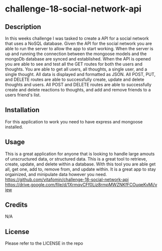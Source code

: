 # challenge-18-social-network-api


## Description
  
In this weeks challenge I was tasked to create a API for a social network that uses a NoSQL database. Given the API for the social network you are able to run the server to allow the app to start working. When the server is up and running the connection between the mongoose models and the mongoDb database are synced and established. When the API is opened you are able to see and test all the GET routes for both the users and thoughts. You are able to get all users, all thoughts, a single user, and a single thought. All data is displayed and formatted as JSON. All POST, PUT, and DELETE routes are able to successfully create, update and delete thoughts and users. All POST and DELETE routes are able to successfully create and delete reactions to thoughts, and add and remove friends to a users friend's list.



## Installation

For this application to work you need to have express and mongoose installed.


## Usage

This is a great application for anyone that is looking to handle large amouts of unscructured data, or structured data. This is a great tool to retrieve, create, update, and delete within a database. With this tool you are able get all, get one, add to, remove from, and update within. It is a great app to stay orgainized, and minipulate data however you need. 
https://github.com/vitafomin/challenge-18-social-network-api
https://drive.google.com/file/d/1XrmqvCFf0Ljz8rmpMWZNKfFCOuqeKvMi/view


## Credits

N/A

## License

Please refer to the LICENSE in the repo